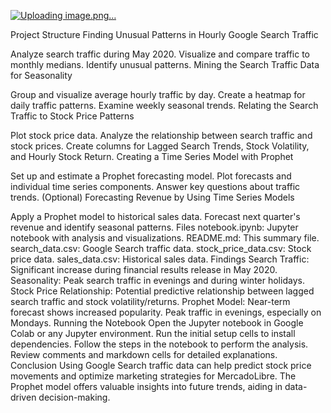 [![Uploading image.png…]()](https://bootcampspot.instructure.com/courses/4429/files/2920119/download)


Project Structure
Finding Unusual Patterns in Hourly Google Search Traffic

Analyze search traffic during May 2020.
Visualize and compare traffic to monthly medians.
Identify unusual patterns.
Mining the Search Traffic Data for Seasonality

Group and visualize average hourly traffic by day.
Create a heatmap for daily traffic patterns.
Examine weekly seasonal trends.
Relating the Search Traffic to Stock Price Patterns

Plot stock price data.
Analyze the relationship between search traffic and stock prices.
Create columns for Lagged Search Trends, Stock Volatility, and Hourly Stock Return.
Creating a Time Series Model with Prophet

Set up and estimate a Prophet forecasting model.
Plot forecasts and individual time series components.
Answer key questions about traffic trends.
(Optional) Forecasting Revenue by Using Time Series Models

Apply a Prophet model to historical sales data.
Forecast next quarter's revenue and identify seasonal patterns.
Files
notebook.ipynb: Jupyter notebook with analysis and visualizations.
README.md: This summary file.
search_data.csv: Google Search traffic data.
stock_price_data.csv: Stock price data.
sales_data.csv: Historical sales data.
Findings
Search Traffic: Significant increase during financial results release in May 2020.
Seasonality: Peak search traffic in evenings and during winter holidays.
Stock Price Relationship: Potential predictive relationship between lagged search traffic and stock volatility/returns.
Prophet Model: Near-term forecast shows increased popularity. Peak traffic in evenings, especially on Mondays.
Running the Notebook
Open the Jupyter notebook in Google Colab or any Jupyter environment.
Run the initial setup cells to install dependencies.
Follow the steps in the notebook to perform the analysis.
Review comments and markdown cells for detailed explanations.
Conclusion
Using Google Search traffic data can help predict stock price movements and optimize marketing strategies for MercadoLibre. The Prophet model offers valuable insights into future trends, aiding in data-driven decision-making.
